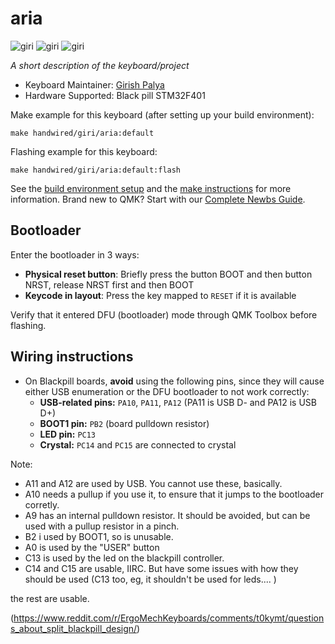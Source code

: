 # aria

![giri](https://i.imgur.com/7HjXotx.jpg)
![giri](https://i.imgur.com/o7rhdtJ.jpg)
![giri](https://i.imgur.com/gi0ZL6s.jpg)

*A short description of the keyboard/project*

* Keyboard Maintainer: [Girish Palya](https://github.com/girishji)
* Hardware Supported: Black pill STM32F401

Make example for this keyboard (after setting up your build environment):

    make handwired/giri/aria:default

Flashing example for this keyboard:

    make handwired/giri/aria:default:flash

See the [build environment setup](https://docs.qmk.fm/#/getting_started_build_tools) and the [make instructions](https://docs.qmk.fm/#/getting_started_make_guide) for more information. Brand new to QMK? Start with our [Complete Newbs Guide](https://docs.qmk.fm/#/newbs).

## Bootloader

Enter the bootloader in 3 ways:

* **Physical reset button**: Briefly press the button BOOT and then button NRST, release NRST first and then BOOT 
* **Keycode in layout**: Press the key mapped to `RESET` if it is available

Verify that it entered DFU (bootloader) mode through QMK Toolbox before
flashing.

## Wiring instructions

- On Blackpill boards, **avoid** using the following pins, since they will cause either USB enumeration or the DFU bootloader to not work correctly:
  - **USB-related pins:** `PA10`, `PA11`, `PA12` (PA11 is USB D- and PA12 is USB D+)
  - **BOOT1 pin:** `PB2` (board pulldown resistor)
  - **LED pin:** `PC13`
  - **Crystal:** `PC14` and `PC15` are connected to crystal

Note: 
- A11 and A12 are used by USB. You cannot use these, basically.
- A10 needs a pullup if you use it, to ensure that it jumps to the bootloader corretly.
- A9 has an internal pulldown resistor. It should be avoided, but can be used with a pullup resistor in a pinch.
- B2 i used by BOOT1, so is unusable.
- A0 is used by the "USER" button
- C13 is used by the led on the blackpill controller.
- C14 and C15 are usable, IIRC. But have some issues with how they should be used (C13 too, eg, it shouldn't be used for leds.... )

the rest are usable.

(https://www.reddit.com/r/ErgoMechKeyboards/comments/t0kymt/questions_about_split_blackpill_design/)
